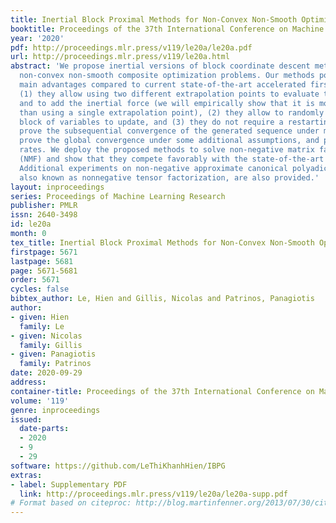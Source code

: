 ```yaml
---
title: Inertial Block Proximal Methods for Non-Convex Non-Smooth Optimization
booktitle: Proceedings of the 37th International Conference on Machine Learning
year: '2020'
pdf: http://proceedings.mlr.press/v119/le20a/le20a.pdf
url: http://proceedings.mlr.press/v119/le20a.html
abstract: 'We propose inertial versions of block coordinate descent methods for solving
  non-convex non-smooth composite optimization problems. Our methods possess three
  main advantages compared to current state-of-the-art accelerated first-order methods:
  (1) they allow using two different extrapolation points to evaluate the gradients
  and to add the inertial force (we will empirically show that it is more efficient
  than using a single extrapolation point), (2) they allow to randomly select the
  block of variables to update, and (3) they do not require a restarting step. We
  prove the subsequential convergence of the generated sequence under mild assumptions,
  prove the global convergence under some additional assumptions, and provide convergence
  rates. We deploy the proposed methods to solve non-negative matrix factorization
  (NMF) and show that they compete favorably with the state-of-the-art NMF algorithms.
  Additional experiments on non-negative approximate canonical polyadic decomposition,
  also known as nonnegative tensor factorization, are also provided.'
layout: inproceedings
series: Proceedings of Machine Learning Research
publisher: PMLR
issn: 2640-3498
id: le20a
month: 0
tex_title: Inertial Block Proximal Methods for Non-Convex Non-Smooth Optimization
firstpage: 5671
lastpage: 5681
page: 5671-5681
order: 5671
cycles: false
bibtex_author: Le, Hien and Gillis, Nicolas and Patrinos, Panagiotis
author:
- given: Hien
  family: Le
- given: Nicolas
  family: Gillis
- given: Panagiotis
  family: Patrinos
date: 2020-09-29
address: 
container-title: Proceedings of the 37th International Conference on Machine Learning
volume: '119'
genre: inproceedings
issued:
  date-parts:
  - 2020
  - 9
  - 29
software: https://github.com/LeThiKhanhHien/IBPG
extras:
- label: Supplementary PDF
  link: http://proceedings.mlr.press/v119/le20a/le20a-supp.pdf
# Format based on citeproc: http://blog.martinfenner.org/2013/07/30/citeproc-yaml-for-bibliographies/
---
```

